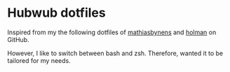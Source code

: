 # Hubwub dotfiles

Inspired from my the following dotfiles of [mathiasbynens](https://github.com/mathiasbynens/dotfiles) and [holman](https://github.com/holman/dotfiles) on GitHub.

However, I like to switch between bash and zsh. Therefore, wanted it to be tailored for my needs.
